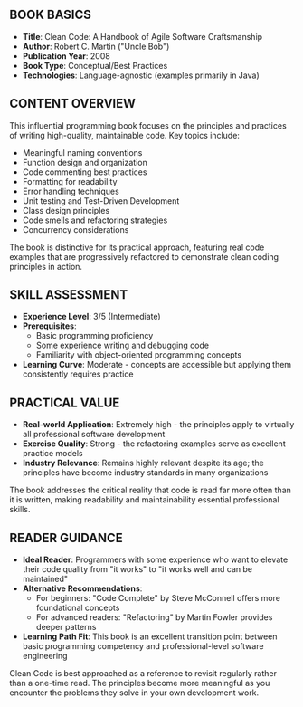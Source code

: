 ## BOOK BASICS
- **Title**: Clean Code: A Handbook of Agile Software Craftsmanship
- **Author**: Robert C. Martin ("Uncle Bob")
- **Publication Year**: 2008
- **Book Type**: Conceptual/Best Practices
- **Technologies**: Language-agnostic (examples primarily in Java)

## CONTENT OVERVIEW
This influential programming book focuses on the principles and practices of writing high-quality, maintainable code. Key topics include:

- Meaningful naming conventions
- Function design and organization
- Code commenting best practices
- Formatting for readability
- Error handling techniques
- Unit testing and Test-Driven Development
- Class design principles
- Code smells and refactoring strategies
- Concurrency considerations

The book is distinctive for its practical approach, featuring real code examples that are progressively refactored to demonstrate clean coding principles in action.

## SKILL ASSESSMENT
- **Experience Level**: 3/5 (Intermediate)
- **Prerequisites**: 
  - Basic programming proficiency
  - Some experience writing and debugging code
  - Familiarity with object-oriented programming concepts
- **Learning Curve**: Moderate - concepts are accessible but applying them consistently requires practice

## PRACTICAL VALUE
- **Real-world Application**: Extremely high - the principles apply to virtually all professional software development
- **Exercise Quality**: Strong - the refactoring examples serve as excellent practice models
- **Industry Relevance**: Remains highly relevant despite its age; the principles have become industry standards in many organizations

The book addresses the critical reality that code is read far more often than it is written, making readability and maintainability essential professional skills.

## READER GUIDANCE
- **Ideal Reader**: Programmers with some experience who want to elevate their code quality from "it works" to "it works well and can be maintained"
- **Alternative Recommendations**:
  - For beginners: "Code Complete" by Steve McConnell offers more foundational concepts
  - For advanced readers: "Refactoring" by Martin Fowler provides deeper patterns
- **Learning Path Fit**: This book is an excellent transition point between basic programming competency and professional-level software engineering

Clean Code is best approached as a reference to revisit regularly rather than a one-time read. The principles become more meaningful as you encounter the problems they solve in your own development work.
